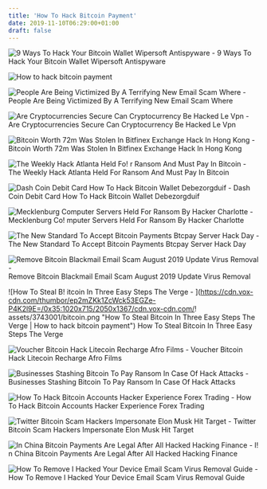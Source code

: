 ```yaml
---
title: 'How To Hack Bitcoin Payment'
date: 2019-11-10T06:29:00+01:00
draft: false
---
```


![9 Ways To Hack Your Bitcoin Wallet Wipersoft Antispyware - ](https://www.wipersoft.com/wp-content/uploads/2018/04/Fake-Google-Ads-SEO.png "9 Ways To Hack Your Bitcoin Wallet Wipersoft Antispyware | How to hack bitcoin payment") 9 Ways To Hack Your Bitcoin Wallet Wipersoft Antispyware

![How to hack bitcoin payment](https://thumbs.dreamstime.com/z/hacker-hacking-decode-security-lock-payments-system-bitcoin-currency-online-112407980.jpg "How to hack bitcoin payment") 

![People Are Being Victimized By A Terrifying New Email Scam Where - ](https://static.businessinsider.com/image/5b577bf6a89a1d20008b4660.jpg "People Are Being Victimized By A Terrifying New Email Scam Where | How to hack bitcoin payment") People Are Being Victimized By A Terrifying New Email Scam Where 

![Are Cryptocurrencies Secure Can Cryptocurrency Be Hacked Le Vpn - ](https://www.le-vpn.com/wp-content/uploads/2017/11/Are-cryptocurrencies-secure-1200x628.jpg "Are Cryptocurrencies Secure Can Cryptocurrency Be Hacked Le Vpn | How to hack bitcoin payment") Are Cryptocurrencies Secure Can Cryptocurrency Be Hacked Le Vpn

![Bitcoin Worth 72m Was Stolen In Bitfinex Exchange Hack In Hong Kong - ](https://content.fortune.com/wp-content/uploads/2016/05/gettyimages-167578473.jpg "Bitcoin Worth 72m Was Stolen In Bitfinex Exchange Hack In Hong Kong | How to hack bitcoin payment") Bitcoin Worth 72m Was Stolen In Bitfinex Exchange Hack In Hong Kong

![The Weekly Hack Atlanta Held Fo!   r Ransom And Must Pay In Bitcoin - ](https://media.consumeraffairs.com/files/cache/news/Ransomware_concept_vchal_Getty_Images_large.jpg "The Weekly Hack At!   lanta Held For Ransom And Must Pay In Bitcoin | How to hack bitcoin payment") The Weekly Hack Atlanta Held For Ransom And Must Pay In Bitcoin

![Dash Coin Debit Card How To Hack Bitcoin Wallet Debezorgduif - ](https://bitcoinexchangeguide.com/wp-content/uploads/2019/03/Dash-and-PolisPay-Partner-for-MasterCard-Payments-696x449.jpg "Dash Coin Debit Card How To Hack Bitcoin Wallet Debezorgduif | How to hack bitcoin payment") Dash Coin Debit Card How To Hack Bitcoin Wallet Debezorgduif

![Mecklenburg Computer Servers Held For Ransom By Hacker Charlotte - ](https://cf-images.us-east-1.prod.boltdns.net/v1/static/5502557045001/d45ddb71-d514-48d5-a9f5-52166556ff63/13949bdb-9d8a-4313-93dc-f3623207e2d0/1280x720/match/image.jpg "Mecklenburg Computer Servers Held For Ransom By Hacker Charlotte | How to hack bitcoin payment") Mecklenburg Co! mputer Servers Held For Ransom By Hacker Charlotte

![The New Standard To Accept Bitcoin Payments Btcpay Server Hack Day - ](https://www.bitcoinclub.mt/wp-content/uploads/2019/08/room-l9QPabiKKhw-unsplash-min-1080x675.jpg "The New Standard To Accept Bitcoin Payments Btcpay Server Hack Day | How to hack bitcoin payment") The New Standard To Accept Bitcoin Payments Btcpay Server Hack Day

![Remove Bitcoin Blackmail Email Scam August 2019 Update Virus Removal - ](https://howtoremove.guide/wp-content/uploads/2018/10/1436_pic_1.png "Remove Bitcoin Blackmail Email Scam August 2019 Update Virus Removal | How to hack bitcoin payment") Remove Bitcoin Blackmail Email Scam August 2019 Update Virus Removal

![How To Steal B!   itcoin In Three Easy Steps The Verge - ](https://cdn.vox-cdn.com/thumbor/ep2mZKk1ZcWck53EGZe-P4K2l9E=/0x35:1020x715/2050x1367/cdn.vox-cdn.com/!   assets/3743001/bitcoin.png "How To Steal Bitcoin In Three Easy Steps The Verge | How to hack bitcoin payment") How To Steal Bitcoin In Three Easy Steps The Verge

![Voucher Bitcoin Hack Litecoin Recharge Afro Films - ](https://i.ytimg.com/vi/06a_Y3TWLg4/maxresdefault.jpg "Voucher Bitcoin Hack Litecoin Recharge Afro Films | How to hack bitcoin payment") Voucher Bitcoin Hack Litecoin Recharge Afro Films

![Businesses Stashing Bitcoin To Pay Ransom In Case Of Hack Attacks - ](https://cdni.rt.com/files/2017.12/article/5a37fa54fc7e93fd2b8b456a.jpg "Businesses Stashing Bitcoin To Pay Ransom In Case Of Hack Attacks | How to hack bitcoin payment") Businesses Stashing Bitcoin To Pay Ransom In Case Of Hack Attacks

![How To Hack Bitcoin Accounts Hacker Experience Forex Trading - ](https://hacked.com/wp-content/uploads/2017/05/wannacry.jpg "How To Hack Bitcoin Accounts Hacker Experience Forex Trading | How to hack bitcoin payment") How To Hack Bitcoin Accounts Hacker Experience Forex Trading

![Twitter Bitcoin Scam Hackers Impersonate Elon Musk Hit Target - ](https://www.gannett-cdn.com/presto/2018/11/13/USAT/ff00ca1b-b99e-43e9-b1e1-0255b92f11d4-Elon_Musk_Twitter_bitcoin_impersonation_scam.png?width=180&height=240&fit=bounds&auto=webp "Twitter Bitcoin Scam Hackers Impersonate Elon Musk Hit Target | How to hack bitcoin payment") Twitter Bitcoin Scam Hackers Impersonate Elon Musk Hit Target

![In China Bitcoin Payments Are Legal After All Hacked Hacking Finance - ](https://hacked.com/wp-content/uploads/2018/01/china-regulation.jpg "In China Bitcoin Payments Are Lega!   l After All Hacked Hacking Finance | How to hack bitcoin payment") I! n China Bitcoin Payments Are Legal After All Hacked Hacking Finance

![How To Remove I Hacked Your Device Email Scam Virus Removal Guide - ](https://www.pcrisk.com/images/stories/screenshots201901/ihackedyourdevice-homepage.jpg "How To Remove I Hacked Your Device Email Scam Virus Removal Guide | How to hack bitcoin payment") How To Remove I Hacked Your Device Email Scam Virus Removal Guide